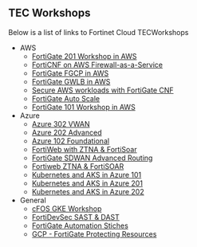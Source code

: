 ## TEC Workshops

Below is a list of links to Fortinet Cloud TECWorkshops

  - AWS
    - [FortiGate 201 Workshop in AWS](https://fortinetcloudcse.github.io/AWS-FGT-201/)
    - [FortiCNF on AWS Firewall-as-a-Service](https://fortinetcloudcse.github.io/FortiCNF/)
    - [FortiGate FGCP in AWS](https://fortinetcloudcse.github.io/FGCP-in-AWS/)
    - [FortiGate GWLB in AWS](https://fortinetcloudcse.github.io/GWLB-in-AWS/)
    - [Secure AWS workloads with FortiGate CNF](https://fortinetcloudcse.github.io/FortiGate-AWS-CNF-TEC-Workshop/)
    - [FortiGate Auto Scale](https://fortinetcloudcse.github.io/FortiGate-AWS-Autoscale-TEC-Workshop/)
    - [FortiGate 101 Workshop in AWS](https://fortinetcloudcse.github.io/AWS-FGT-101/)
  - Azure
    - [Azure 302 VWAN](https://fortinetcloudcse.github.io/azure-302-vwan/)
    - [Azure 202 Advanced](https://fortinetcloudcse.github.io/azure-202-advanced/)
    - [Azure 102 Foundational](https://fortinetcloudcse.github.io/azure-102-foundational/)
    - [FortiWeb with ZTNA & FortiSoar](https://fortinetcloudcse.github.io/FortiWeb-Azure-ZTNA-FortiSoar/)
    - [FortiGate SDWAN Advanced Routing](https://fortinetcloudcse.github.io/advanced-routing-sdwan-azure/)
    - [Fortiweb ZTNA & FortiSOAR](https://fortinetcloudcse.github.io/FortiWeb-Azure-ZTNA-FortiSoar/)
	- [Kubernetes and AKS in Azure 101](https://fortinetcloudcse.github.io/k8s-101-workshop/)
    - [Kubernetes and AKS in Azure 201](https://fortinetcloudcse.github.io/k8s-201-workshop/)
    - [Kubernetes and AKS in Azure 202](https://fortinetcloudcse.github.io/k8s-202-workshop/)
  - General
    - [cFOS GKE Workshop](https://tec.myfortinet.com/cloud/cfos-gke-workshop/)
    - [FortiDevSec SAST & DAST](https://fortinetcloudcse.github.io/FortiDevSec-Workshop)
    - [FortiGate Automation Stiches](https://fortinetcloudcse.github.io/fortigate-automation-stitch-workshop/index.html)
    - [GCP - FortiGate Protecting Resources](https://fortinetcloudcse.github.io/GCP-FortiGate-protecting-resources/)
